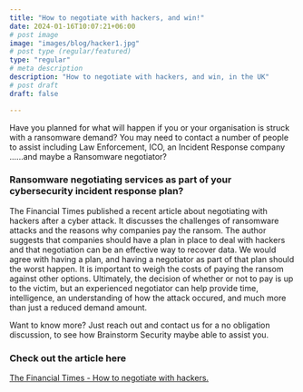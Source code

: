 ```yaml
---
title: "How to negotiate with hackers, and win!"
date: 2024-01-16T10:07:21+06:00
# post image
image: "images/blog/hacker1.jpg"
# post type (regular/featured)
type: "regular"
# meta description
description: "How to negotiate with hackers, and win, in the UK"
# post draft
draft: false

---
```



Have you planned for what will happen if you or your organisation is struck with a ransomware demand? You may need to contact a number of people to assist including Law Enforcement, ICO, an Incident Response company ......and maybe a Ransomware negotiator?

### Ransomware negotiating services as part of your cybersecurity incident response plan?

The Financial Times published a recent article about negotiating with hackers after a cyber attack. It discusses the challenges of ransomware attacks and the reasons why companies pay the ransom. The author suggests that companies should have a plan in place to deal with hackers and that negotiation can be an effective way to recover data. We would agree with having a plan, and having a negotiator as part of that plan should the worst happen. It is important to weigh the costs of paying the ransom against other options. Ultimately, the decision of whether or not to pay is up to the victim, but an experienced negotiator can help provide time, intelligence, an understanding of how the attack occured, and much  more than just a reduced demand amount.

Want to know more? Just reach out and contact us for a no obligation discussion, to see how Brainstorm Security maybe able to assist you.


### Check out the article here

[The Financial Times - How to negotiate with hackers.](https://www.ft.com/content/03806a9d-acbf-4f07-8c50-c78304368f46 )